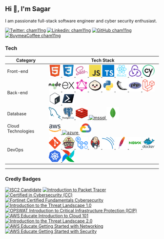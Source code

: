 ## Hi 👋, I'm Sagar

I am passionate full-stack software engineer and cyber security enthusiast.

[![Twitter: cham11ng](https://img.shields.io/twitter/follow/cham11ng?style=social)](https://twitter.com/cham11ng)
[![Linkedin: cham11ng](https://img.shields.io/badge/-cham11ng-blue?style=flat-square&logo=Linkedin&logoColor=white&link=https://www.linkedin.com/in/cham11ng/)](https://www.linkedin.com/in/cham11ng/)
[![GitHub cham11ng](https://img.shields.io/github/followers/cham11ng?label=follow&style=social)](https://github.com/cham11ng)
[![BuymeaCoffee cham11ng](https://img.shields.io/badge/-Buy%20me%20a%20Coffee-grey?logo=buy-me-a-coffee&style=social)](https://www.buymeacoffee.com/cham11ng)

### Tech

<table>
  <thead>
    <tr>
      <th>Category</th>
      <th>Tech Stack</th>
    </tr>
  </thead>
  <tbody>
    <tr>
      <td>Front-end</td>
      <td>
        <div class="skills">
          <a
            href="https://www.w3.org/TR/2008/WD-html5-20080122/"
            target="_blank"
            rel="noreferrer">
            <img
              src="https://raw.githubusercontent.com/devicons/devicon/master/icons/html5/html5-original.svg"
              alt="html5"
              width="40"
              height="40" />
          </a>
          <a
            href="https://www.w3.org/Style/CSS/Overview.en.html"
            target="_blank"
            rel="noreferrer">
            <img
              src="https://raw.githubusercontent.com/devicons/devicon/master/icons/css3/css3-original.svg"
              alt="css3"
              width="40"
              height="40" />
          </a>
          <a href="https://sass-lang.com/" target="_blank" rel="noreferrer">
            <img
              src="https://raw.githubusercontent.com/devicons/devicon/master/icons/sass/sass-original.svg"
              alt="sass"
              width="40"
              height="40" />
          </a>
          <a
            href="https://developer.mozilla.org/en-US/docs/Web/JavaScript"
            target="_blank"
            rel="noreferrer">
            <img
              src="https://raw.githubusercontent.com/devicons/devicon/master/icons/javascript/javascript-original.svg"
              alt="javascript"
              width="40"
              height="40" />
          </a>
          <a
            href="https://www.typescriptlang.org/"
            target="_blank"
            rel="noreferrer">
            <img
              src="https://raw.githubusercontent.com/devicons/devicon/master/icons/typescript/typescript-original.svg"
              alt="typescript"
              width="40"
              height="40" />
          </a>
          <a href="https://reactjs.org/" target="_blank" rel="noreferrer">
            <img
              src="https://raw.githubusercontent.com/devicons/devicon/master/icons/react/react-original-wordmark.svg"
              alt="react"
              width="40"
              height="40" />
          </a>
          <a href="https://redux.js.org/" target="_blank" rel="noreferrer">
            <img
              src="https://raw.githubusercontent.com/devicons/devicon/master/icons/redux/redux-original.svg"
              alt="redux"
              width="40"
              height="40" />
          </a>
          <a href="https://www.cypress.io/" target="_blank" rel="noreferrer">
            <img
              src="https://raw.githubusercontent.com/devicons/devicon/master/icons/cypressio/cypressio-original.svg"
              alt="cypress"
              width="40"
              height="40" />
          </a>
        </div>
      </td>
    </tr>
    <tr>
      <td>Back-end</td>
      <td>
        <div class="skills">
          <a href="https://nodejs.org" target="_blank" rel="noreferrer">
            <img
              src="https://raw.githubusercontent.com/devicons/devicon/master/icons/nodejs/nodejs-original-wordmark.svg"
              alt="nodejs"
              width="40"
              height="40" />
          </a>
          <a href="https://expressjs.com/" target="_blank" rel="noreferrer">
            <img
              src="https://raw.githubusercontent.com/devicons/devicon/master/icons/express/express-original.svg"
              alt="expressjs"
              width="40"
              height="40" />
          </a>
          <a href="https://graphql.org/" target="_blank" rel="noreferrer">
            <img
              src="https://raw.githubusercontent.com/devicons/devicon/master/icons/graphql/graphql-plain.svg"
              alt="graphql"
              width="40"
              height="40" />
          </a>
          <a href="https://bun.sh/" target="_blank" rel="noreferrer">
            <img
              src="https://raw.githubusercontent.com/devicons/devicon/master/icons/bun/bun-original.svg"
              alt="bun"
              width="40"
              height="40" />
          </a>
          <a href="https://www.python.org" target="_blank" rel="noreferrer">
            <img
              src="https://raw.githubusercontent.com/devicons/devicon/master/icons/python/python-original.svg"
              alt="python"
              width="40"
              height="40" />
          </a>
          <a
            href="https://flask.palletsprojects.com/en/3.0.x/"
            target="_blank"
            rel="noreferrer">
            <img
              src="https://raw.githubusercontent.com/devicons/devicon/master/icons/flask/flask-original.svg"
              alt="flask"
              width="40"
              height="40" />
          </a>
          <a href="https://www.php.net" target="_blank" rel="noreferrer">
            <img
              src="https://raw.githubusercontent.com/devicons/devicon/master/icons/php/php-original.svg"
              alt="php"
              width="40"
              height="40" />
          </a>
          <a href="https://laravel.com/" target="_blank" rel="noreferrer">
            <img
              src="https://raw.githubusercontent.com/devicons/devicon/master/icons/laravel/laravel-original.svg"
              alt="laravel"
              width="40"
              height="40" />
          </a>
          <a
            href="https://www.gnu.org/software/bash/"
            target="_blank"
            rel="noreferrer">
            <img
              src="https://raw.githubusercontent.com/devicons/devicon/master/icons/bash/bash-original.svg"
              alt="bash"
              width="40"
              height="40" />
          </a>
          <a
            href="https://learn.microsoft.com/en-us/powershell/"
            target="_blank"
            rel="noreferrer">
            <img
              src="https://raw.githubusercontent.com/devicons/devicon/master/icons/powershell/powershell-original.svg"
              alt="powershell"
              width="40"
              height="40" />
          </a>
        </div>
      </td>
    </tr>
    <tr>
      <td>Database</td>
      <td>
        <div class="skills">
          <a href="https://www.mysql.com/" target="_blank" rel="noreferrer">
            <img
              src="https://raw.githubusercontent.com/devicons/devicon/master/icons/mysql/mysql-original.svg"
              alt="mysql"
              width="40"
              height="40" />
          </a>
          <a href="https://www.postgresql.org" target="_blank" rel="noreferrer">
            <img
              src="https://raw.githubusercontent.com/devicons/devicon/master/icons/postgresql/postgresql-original-wordmark.svg"
              alt="postgresql"
              width="40"
              height="40" />
          </a>
          <a href="https://redis.io/" target="_blank" rel="noreferrer">
            <img
              src="https://raw.githubusercontent.com/devicons/devicon/master/icons/redis/redis-original.svg"
              alt="redis"
              width="40"
              height="40" />
          </a>
          <a
            href="https://www.microsoft.com/en-us/sql-server"
            target="_blank"
            rel="noreferrer">
            <img
              src="https://www.svgrepo.com/show/303229/microsoft-sql-server-logo.svg"
              alt="mssql"
              width="40"
              height="40" />
          </a>
          <a href="https://www.mongodb.com" target="_blank" rel="noreferrer">
            <img
              src="https://raw.githubusercontent.com/devicons/devicon/master/icons/mongodb/mongodb-original.svg"
              alt="mongodb"
              width="40"
              height="40" />
          </a>
        </div>
      </td>
    </tr>
    <tr>
      <td>Cloud Technologies</td>
      <td>
        <div class="skills">
          <a href="https://aws.amazon.com" target="_blank" rel="noreferrer">
            <img
              src="https://raw.githubusercontent.com/devicons/devicon/master/icons/amazonwebservices/amazonwebservices-original-wordmark.svg"
              alt="aws"
              width="40"
              height="40" />
          </a>
          <a
            href="https://azure.microsoft.com/"
            target="_blank"
            rel="noreferrer">
            <img
              src="https://user-images.githubusercontent.com/25181517/183911544-95ad6ba7-09bf-4040-ac44-0adafedb9616.png"
              alt="azure"
              width="40"
              height="40" />
          </a>
          <a href="https://cloud.google.com/" target="_blank" rel="noreferrer">
            <img
              src="https://raw.githubusercontent.com/devicons/devicon/master/icons/googlecloud/googlecloud-original.svg"
              alt="googlecloud"
              width="40"
              height="40" />
          </a>
        </div>
      </td>
    </tr>
    <tr>
      <td>DevOps</td>
      <td>
        <div class="skills">
          <a href="https://git-scm.com/" target="_blank" rel="noreferrer">
            <img
              src="https://raw.githubusercontent.com/devicons/devicon/master/icons/git/git-original.svg"
              alt="git"
              width="40"
              height="40" />
          </a>
          <a href="https://www.travis-ci.com/" target="_blank" rel="noreferrer">
            <img
              src="https://raw.githubusercontent.com/devicons/devicon/master/icons/travis/travis-original.svg"
              alt="travis"
              width="40"
              height="40" />
          </a>
          <a
            href="https://github.com/features/actions"
            target="_blank"
            rel="noreferrer">
            <img
              src="https://raw.githubusercontent.com/devicons/devicon/master/icons/githubactions/githubactions-original.svg"
              alt="githubactions"
              width="40"
              height="40" />
          </a>
          <a href="https://www.jenkins.io/" target="_blank" rel="noreferrer">
            <img
              src="https://raw.githubusercontent.com/devicons/devicon/master/icons/jenkins/jenkins-original.svg"
              alt="jenkins"
              width="40"
              height="40" />
          </a>
          <a
            href="https://www.sonarsource.com/products/sonarqube/"
            target="_blank"
            rel="noreferrer">
            <img
              src="https://raw.githubusercontent.com/devicons/devicon/master/icons/sonarqube/sonarqube-original.svg"
              alt="sonarqube"
              width="40"
              height="40" />
          </a>
          <a href="https://httpd.apache.org/" target="_blank" rel="noreferrer">
            <img
              src="https://raw.githubusercontent.com/devicons/devicon/master/icons/apache/apache-original.svg"
              alt="apache"
              width="40"
              height="40" />
          </a>
          <a href="https://www.nginx.com" target="_blank" rel="noreferrer">
            <img
              src="https://raw.githubusercontent.com/devicons/devicon/master/icons/nginx/nginx-original.svg"
              alt="nginx"
              width="40"
              height="40" />
          </a>
          <a href="https://www.docker.com/" target="_blank" rel="noreferrer">
            <img
              src="https://raw.githubusercontent.com/devicons/devicon/master/icons/docker/docker-original-wordmark.svg"
              alt="docker"
              width="40"
              height="40" />
          </a>
          <a href="https://kubernetes.io/" target="_blank" rel="noreferrer">
            <img
              src="https://raw.githubusercontent.com/devicons/devicon/master/icons/kubernetes/kubernetes-original.svg"
              alt="kubernetes"
              width="40"
              height="40" />
          </a>
          <a
            href="https://airflow.apache.org/"
            target="_blank"
            rel="noreferrer">
            <img
              src="https://raw.githubusercontent.com/devicons/devicon/master/icons/apacheairflow/apacheairflow-original.svg"
              alt="apacheairflow"
              width="40"
              height="40" />
          </a>
        </div>
      </td>
    </tr>
  </tbody>
</table>


---

### Credly Badges

<!--START_SECTION:badges-->
[![ISC2 Candidate](https://images.credly.com/size/100x100/images/9180921d-4a13-429e-9357-6f9706a554f0/image.png)](http://www.credly.com/badges/abe9c7c8-bd28-4377-8522-87b68344ba5a "ISC2 Candidate")
[![Introduction to Packet Tracer](https://images.credly.com/size/100x100/images/09b6d58c-763a-4b40-aea1-787d8f46bbcd/Intro2PT.png)](http://www.credly.com/badges/40643888-3cc5-421d-8395-947d651d215f "Introduction to Packet Tracer")
[![Certified in Cybersecurity (CC)](https://images.credly.com/size/100x100/images/2030e43f-8003-4d4b-9630-847add403c87/image.png)](http://www.credly.com/badges/e801a6c7-8965-458d-8447-477056ea59d6 "Certified in Cybersecurity (CC)")
[![Fortinet Certified Fundamentals Cybersecurity](https://images.credly.com/size/100x100/images/22a0ece5-ff05-4594-8320-25e55e9ae203/image.png)](http://www.credly.com/badges/3c89be10-ff93-4e71-b75c-2def97edee30 "Fortinet Certified Fundamentals Cybersecurity")
[![Introduction to the Threat Landscape 1.0](https://images.credly.com/size/100x100/images/8395e492-f8aa-4617-a258-6c844f628fa2/image.png)](http://www.credly.com/badges/fa3d32d1-ef4d-469b-b915-b1e12688a243 "Introduction to the Threat Landscape 1.0")
[![OPSWAT Introduction to Critical Infrastructure Protection (ICIP)](https://images.credly.com/size/100x100/images/f9f3c533-9b5a-47eb-8a3e-5734663116c0/image.png)](http://www.credly.com/badges/cf60fc47-d5cf-4237-b496-7a3f21c571c9 "OPSWAT Introduction to Critical Infrastructure Protection (ICIP)")
[![AWS Educate Introduction to Cloud 101](https://images.credly.com/size/100x100/images/8d67bbf4-128b-4141-b5f1-1bc61bbfbaa6/image.png)](http://www.credly.com/badges/276cc329-2607-4cf0-98cc-bf2f44919b0a "AWS Educate Introduction to Cloud 101")
[![Introduction to the Threat Landscape 2.0](https://images.credly.com/size/100x100/images/083854d8-3a8f-465c-b414-19507f9703d9/image.png)](http://www.credly.com/badges/116d0460-c640-4073-9436-23b4b5c15c94 "Introduction to the Threat Landscape 2.0")
[![AWS Educate Getting Started with Networking](https://images.credly.com/size/100x100/images/979e42e2-1d32-4d21-97ea-53d991ea50fb/image.png)](http://www.credly.com/badges/6034d84b-c6cd-42a4-ae54-b9462f204b81 "AWS Educate Getting Started with Networking")
[![AWS Educate Getting Started with Security](https://images.credly.com/size/100x100/images/80845928-d1f8-4549-ae9d-27676fba897e/image.png)](http://www.credly.com/badges/bcabca52-a06d-4bfa-bd19-002e0a73dadc "AWS Educate Getting Started with Security")
<!--END_SECTION:badges-->
